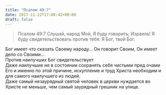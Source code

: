 ```yaml
---
title: "Псалом 49:7"
date: 2017-11-22T17:08:42+00:00
draft: false
---
```


> Псалом 49:7 Слушай, народ Мой, Я буду говорить; Израиль! Я буду свидетельствовать против тебя: Я Бог, твой Бог.



Бог имеет что сказать Своему народу&#8230; Он говорит Своим, Он имеет дело со Своими&#8230;  
Против наилучших Бог свидетельствует  
Даже наилучшие не в состоянии сохранять себя чистыми пред очами Его и именно по этой причине, искупление и труд Христа необходим и для самого наилучшего из людей.  
Даже самый незаурядный святой человек в церкви нуждается во Христе не меньше, чем самый заурядный грешник на улице.